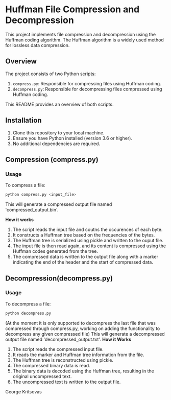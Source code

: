 # Huffman File Compression and Decompression

This project implements file compression and decompression using the Huffman coding algorithm. The Huffman algorithm is a widely used method for lossless data compression.

## Overview

The project consists of two Python scripts:

1. `compress.py`: Responsible for compressing files using Huffman coding.
2. `decompress.py`: Responsible for decompressing files compressed using Huffman coding.

This README provides an overview of both scripts.

## Installation

1. Clone this repository to your local machine.
2. Ensure you have Python installed (version 3.6 or higher).
3. No additional dependencies are required.

## Compression (compress.py)

### Usage

To compress a file:

```bash
python compress.py <input_file>
```
This will generate a compressed output file named 'compressed_output.bin'.

**How it works**
1. The script reads the input file and coutns the occurences of each byte.
2. It constructs a Huffman tree based on the frequencies of the bytes.
3. The Huffman tree is serialized using pickle and written to the ouput file.
4. The input file is then read again, and its content is compressed using the Huffman codes generated from the tree.
5. The compressed data is written to the output file along with a marker indicating the end of the header and the start of compressed data.

## Decompression(decompress.py)

### Usage
To decompress a file:
```bash
python decompress.py
```
(At the moment it is only supported to decompress the last file that was compressed through compress.py, working on adding
the functionality to decompress any given compressed file)
This will generate a decompressed output file named 'decompressed_output.txt'.
**How it Works**
1. The script reads the compressed input file.
2. It reads the marker and Huffman tree information from the file.
3. The Huffman tree is reconstructed using pickle.
4. The compressed binary data is read.
5. The binary data is decoded using the Huffman tree, resulting in the original uncompressed text.
6. The uncompressed text is written to the output file.

George Kritsovas
